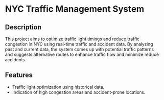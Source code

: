 # NYC Traffic Management System

## Description
This project aims to optimize traffic light timings and reduce traffic 
congestion in NYC using real-time traffic and accident data. By 
analyzing past and current data, the system comes up with potential 
traffic patterns and suggests alternative routes to enhance traffic flow and minimize 
reduce accidents.

## Features
- Traffic light optimization using historical data.
- Indication of high congestion areas and accident-prone locations.
